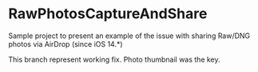 # RawPhotosCaptureAndShare
Sample project to present an example of the issue with sharing Raw/DNG photos via AirDrop (since iOS 14.*)

This branch represent working fix. Photo thumbnail was the key.
